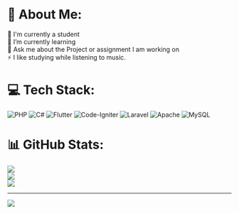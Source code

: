 # 💫 About Me:
🔭 I'm currently a student<br>🌱 I’m currently learning<br>💬 Ask me about the Project or assignment I am working on<br>⚡ I like studying while listening to music.


# 💻 Tech Stack:
![PHP](https://img.shields.io/badge/php-%23777BB4.svg?style=for-the-badge&logo=php&logoColor=white) ![C#](https://img.shields.io/badge/c%23-%23239120.svg?style=for-the-badge&logo=csharp&logoColor=white) ![Flutter](https://img.shields.io/badge/Flutter-%2302569B.svg?style=for-the-badge&logo=Flutter&logoColor=white) ![Code-Igniter](https://img.shields.io/badge/CodeIgniter-%23EF4223.svg?style=for-the-badge&logo=codeIgniter&logoColor=white) ![Laravel](https://img.shields.io/badge/laravel-%23FF2D20.svg?style=for-the-badge&logo=laravel&logoColor=white) ![Apache](https://img.shields.io/badge/apache-%23D42029.svg?style=for-the-badge&logo=apache&logoColor=white) ![MySQL](https://img.shields.io/badge/mysql-4479A1.svg?style=for-the-badge&logo=mysql&logoColor=white)
# 📊 GitHub Stats:
![](https://github-readme-stats.vercel.app/api?username=bayu613&theme=dark&hide_border=false&include_all_commits=true&count_private=false)<br/>
![](https://github-readme-streak-stats.herokuapp.com/?user=bayu613&theme=dark&hide_border=false)<br/>
![](https://github-readme-stats.vercel.app/api/top-langs/?username=bayu613&theme=dark&hide_border=false&include_all_commits=true&count_private=false&layout=compact)

---
[![](https://visitcount.itsvg.in/api?id=bayu613&icon=0&color=0)](https://visitcount.itsvg.in)

<!-- Proudly created with GPRM ( https://gprm.itsvg.in ) -->
